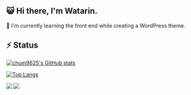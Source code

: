 ## 😺 Hi there, I'm Watarin. 

🌱 I'm currently learning the front end while creating a WordPress theme.


## ⚡ Status

[![chum9625's GitHub stats](https://github-readme-stats.vercel.app/api?username=chum9625&hide=stars,contribs&count_private=true&show_icons=true&theme=merko)
](https://github.com/chum9625)


[![Top Langs](https://github-readme-stats.vercel.app/api/top-langs/?username=chum9625&langs_count=8&layout=compact&theme=tokyonight)](https://github.com/chum9625)


<a href="https://github.com/anuraghazra/github-readme-stats">
  <img align="left" src="https://github-readme-stats.vercel.app/api?username=chum9625&hide=stars,contribs&count_private=true&show_icons=true&theme=merko" />
</a>
<a href="https://github.com/anuraghazra/github-readme-stats">
  <img align="left" src="https://github-readme-stats.vercel.app/api/top-langs/?username=chum9625&langs_count=8&layout=compact&theme=tokyonight" />
</a>


<!--
**chum9625/chum9625** is a ✨ _special_ ✨ repository because its `README.md` (this file) appears on your GitHub profile.

Here are some ideas to get you started:

- 👯 I’m looking to collaborate on ...
- 🤔 I’m looking for help with ...
- 💬 Ask me about ...
- 📫 How to reach me: ...
- 😄 Pronouns: ...
-->
